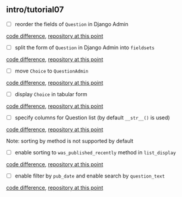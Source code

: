 ## intro/tutorial07

- [ ] reorder the fields of `Question` in Django Admin

 [code difference](https://github.com/bkmagnetron/django-tutorial-docker/commit/af3579c07595ecba4ec9866224bea6fbf5fa1e03),
 [repository at this point](https://github.com/bkmagnetron/django-tutorial-docker/tree/af3579c07595ecba4ec9866224bea6fbf5fa1e03)

- [ ] split the form of `Question` in Django Admin into `fieldsets`

 [code difference](https://github.com/bkmagnetron/django-tutorial-docker/commit/d76b54733868f0dbad59c997c3edb54d80723017),
 [repository at this point](https://github.com/bkmagnetron/django-tutorial-docker/tree/d76b54733868f0dbad59c997c3edb54d80723017)

- [ ] move `Choice` to `QuestionAdmin`

 [code difference](https://github.com/bkmagnetron/django-tutorial-docker/commit/54c02026658e2a7185edee6807a2fbca65949521),
 [repository at this point](https://github.com/bkmagnetron/django-tutorial-docker/tree/54c02026658e2a7185edee6807a2fbca65949521)

- [ ] display `Choice` in tabular form

 [code difference](https://github.com/bkmagnetron/django-tutorial-docker/commit/be03c59255fff1f3a2128d5e16f94589a0396fe1),
 [repository at this point](https://github.com/bkmagnetron/django-tutorial-docker/tree/be03c59255fff1f3a2128d5e16f94589a0396fe1)

- [ ] specify columns for Question list (by default `__str__()` is used)

 [code difference](https://github.com/bkmagnetron/django-tutorial-docker/commit/8b421eb18ef8db7ad5464a9f134a09dbff47b0b0),
 [repository at this point](https://github.com/bkmagnetron/django-tutorial-docker/tree/8b421eb18ef8db7ad5464a9f134a09dbff47b0b0)

 Note: sorting by method is not supported by default

- [ ] enable sorting to `was_published_recently` method in `list_display`

 [code difference](https://github.com/bkmagnetron/django-tutorial-docker/commit/5179a6e38c5cca27cc4d30fd72e4b7ac32d5cedf),
 [repository at this point](https://github.com/bkmagnetron/django-tutorial-docker/tree/5179a6e38c5cca27cc4d30fd72e4b7ac32d5cedf)

- [ ] enable filter by `pub_date` and enable search by `question_text`

 [code difference](https://github.com/bkmagnetron/django-tutorial-docker/commit/5179a6e38c5cca27cc4d30fd72e4b7ac32d5cedf),
 [repository at this point](https://github.com/bkmagnetron/django-tutorial-docker/tree/5179a6e38c5cca27cc4d30fd72e4b7ac32d5cedf)
